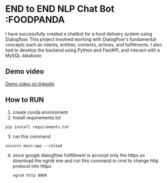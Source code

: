 # END to END NLP Chat Bot :FOODPANDA
I have successfully created a chatbot for a food delivery system using Dialogflow. This project involved working with Dialogflow's fundamental concepts such as intents, entities, contexts, actions, and fulfillments. I also had to develop the backend using Python and FastAPI, and interact with a MySQL database.

## Demo video 
[Demo video on linkedin](https://www.linkedin.com/posts/manojjprabakaran_chatbotdevelopment-dialogflow-nlp-activity-7179176630962069504-jyp3?utm_source=share&utm_medium=member_desktop)
## How to RUN
1. create conda environment
2. Install requirements.txt
```
pip install requirements.txt
```
3. run this command
```
uvicorn main:app --reload
```
4. since google dialogflow fullfillment is accecpt only the https so download the ngrok exe and run this command in cmd to change http protocol into https
   ```
   ngrok http 8000
   ````
   
